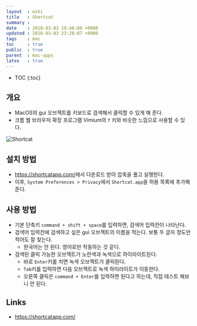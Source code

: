 ```yaml
---
layout  : wiki
title   : Shortcat
summary :
date    : 2018-03-03 19:46:09 +0900
updated : 2018-03-03 23:28:07 +0900
tags    : mac
toc     : true
public  : true
parent  : mac-apps
latex   : true
---
```

* TOC
{:toc}


## 개요

* MacOS의 gui 오브젝트를 키보드로 검색해서 클릭할 수 있게 해 준다.
* 크롬 웹 브라우저 확장 프로그램 Vimium의 `f` 키와 비슷한 느낌으로 사용할 수 있다.


![Shortcat](https://files.shortcatapp.com/shortcat-screencast-network.gif)

## 설치 방법

* <https://shortcatapp.com/>에서 다운로드 받아 압축을 풀고 실행한다.
* 이후, `System Preferences > Privacy`에서 `Shortcat.app`을 허용 목록에 추가해준다.

## 사용 방법

* 기본 단축키 `command + shift + space`를 입력하면, 검색어 입력칸이 나타난다.
* 검색어 입력칸에 검색하고 싶은 gui 오브젝트의 이름을 적는다. 보통 두 글자 정도만 적어도 잘 찾는다.
    * 한국어는 안 된다. 영어로만 작동하는 것 같다.
* 검색된 클릭 가능한 오브젝트가 노란색과 녹색으로 하이라이트된다.
    * 바로 `Enter`키를 치면 녹색 오브젝트가 클릭된다.
    * `Tab`키를 입력하면 다음 오브젝트로 녹색 하이라이트가 이동한다.
    * 오른쪽 클릭은 `command + Enter`를 입력하면 된다고 하는데, 직접 테스트 해보니 안 된다.



## Links

* <https://shortcatapp.com/>
